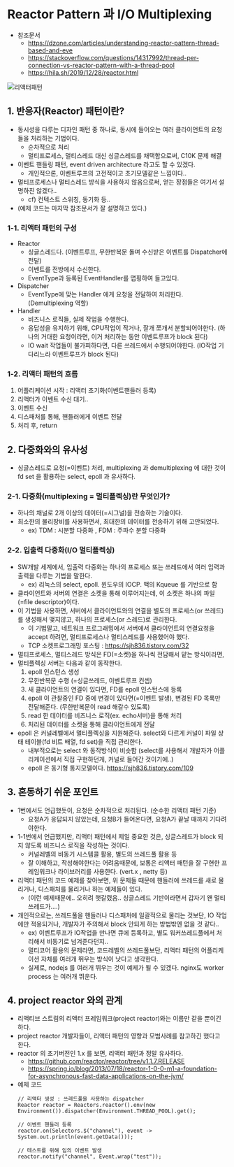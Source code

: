 # Reactor Pattern 과 I/O Multiplexing

* 참조문서
    * https://dzone.com/articles/understanding-reactor-pattern-thread-based-and-eve
    * https://stackoverflow.com/questions/14317992/thread-per-connection-vs-reactor-pattern-with-a-thread-pool
    * https://hila.sh/2019/12/28/reactor.html

![리액터패턴](https://img1.daumcdn.net/thumb/R1280x0/?scode=mtistory2&fname=https%3A%2F%2Fblog.kakaocdn.net%2Fdn%2FdhZZuh%2FbtqTNzVxPMD%2FfWPkFiHy8gra8rFTlJBOg1%2Fimg.png)

## 1. 반응자(Reactor) 패턴이란?
* 동시성을 다루는 디자인 패턴 중 하나로, 동시에 들어오는 여러 클라이언트의 요청들을 처리하는 기법이다.
    * 순차적으로 처리
    * 멀티프로세스, 멀티스레드 대신 싱글스레드를 채택함으로써, C10K 문제 해결
* 이벤트 핸들링 패턴, event driven architecture 라고도 할 수 있겠다.
    * 개인적으론, 이벤트루프의 고전적이고 초기모델같은 느낌이다..
* 멀티프로세스나 멀티스레드 방식을 사용하지 않음으로써, 얻는 장점들은 여기서 설명하진 않겠다..
    * cf) 컨텍스트 스위칭, 동기화 등..
* (예제 코드는 마지막 참조문서가 잘 설명하고 있다.)

### 1-1. 리액터 패턴의 구성
* Reactor
    * 싱글스레드다. (이벤트루프, 무한반복문 돌며 수신받은 이벤트를 Dispatcher에 전달)
    * 이벤트를 전방에서 수신한다.
    * EventType과 등록된 EventHandler를 맵핑하여 들고있다.
* Dispatcher
    * EventType에 맞는 Handler 에게 요청을 전달하여 처리한다. (Demultiplexing 역할)
* Handler
    * 비즈니스 로직들, 실제 작업을 수행한다.
    * 응답성을 유지하기 위해, CPU작업이 작거나, 잘개 쪼개서 분할되어야한다. (하나의 거대한 요청이라면, 이거 처리하는 동안 이벤트루프가 block 된다)
    * IO wait 작업들이 불가피하다면, 다른 쓰레드에서 수행되어야한다. (IO작업 기다리느라 이벤트루프가 block 된다)

### 1-2. 리액터 패턴의 흐름
1. 어플리케이션 시작 : 리액터 초기화(이벤트핸들러 등록)
2. 리액터가 이벤트 수신 대기..
3. 이벤트 수신
4. 디스패처를 통해, 핸들러에게 이벤트 전달
5. 처리 후, return

## 2. 다중화와의 유사성
* 싱글스레드로 요청(=이벤트) 처리, multiplexing 과 demultiplexing 에 대한 것이 fd set 을 활용하는 select, epoll 과 유사하다.

### 2-1. 다중화(multiplexing = 멀티플렉싱)란 무엇인가?
* 하나의 채널로 2개 이상의 데이터(=시그널)을 전송하는 기술이다.
* 최소한의 물리장비를 사용하면서, 최대한의 데이터를 전송하기 위해 고안되었다.
    * ex) TDM : 시분할 다중화 , FDM : 주파수 분할 다중화

### 2-2. 입출력 다중화(I/O 멀티플렉싱)
* SW개발 세계에서, 입출력 다중화는 하나의 프로세스 또는 쓰레드에서 여러 입력과 출력을 다루는 기법을 말한다.
    * ex) 리눅스의 select, epoll. 윈도우의 IOCP. 맥의 Kqueue 를 기반으로 함
* 클라이언트와 서버의 연결은 소켓을 통해 이루어지는데, 이 소켓은 하나의 파일(=file descriptor)이다.
* 이 기법을 사용하면, 서버에서 클라이언트와의 연결을 별도의 프로세스(or 쓰레드)를 생성해서 맺지않고, 하나의 프로세스(or 스레드)로 관리한다.
    * 이 기법말고, 네트워크 프로그래밍에서 서버에서 클라이언트의 연결요청을 accept 하려면, 멀티프로세스나 멀티스레드를 사용했어야 했다.
    * TCP 소켓프로그래밍 포스팅 : https://sjh836.tistory.com/32
* 멀티프로세스, 멀티스레드 방식은 FD(=소켓)을 하나씩 전담해서 맡는 방식이라면,
* 멀티플렉싱 서버는 다음과 같이 동작한다.
    1. epoll 인스턴스 생성
    2. 무한반복문 수행 (=싱글쓰레드, 이벤트루프 컨셉)
    3. 새 클라이언트의 연결이 있다면, FD를 epoll 인스턴스에 등록
    4. epoll 이 관찰중인 FD 중에 변경이 있다면(=이벤트 발생), 변경된 FD 목록만 전달해준다. (무한반복문이 read 해갈수 있도록)
    5. read 한 데이터를 비즈니스 로직(ex. echo서버)을 통해 처리
    6. 처리된 데이터를 소켓을 통해 클라이언트에게 전달
* epoll 은 커널레벨에서 멀티플렉싱을 지원해준다. select와 다르게 커널이 파일 상태 테이블(fd 비트 배열, fd set)을 직접 관리한다.
    * 내부적으로는 select 와 동작방식이 비슷함 (select를 사용해서 개발자가 어플리케이션에서 직접 구현하던게, 커널로 들어간 것이기에..)
    * epoll 은 동기형 통지모델이다. https://sjh836.tistory.com/109

## 3. 혼동하기 쉬운 포인트
* 1번에서도 언급했듯이, 요청은 순차적으로 처리된다. (순수한 리액터 패턴 기준)
    * 요청A가 응답되지 않았는데, 요청B가 들어온다면, 요청A가 끝날 때까지 기다려야한다.
* 1-1번에서 언급했지만, 리액터 패턴에서 제일 중요한 것은, 싱글스레드가 block 되지 않도록 비즈니스 로직을 작성하는 것이다.
    * 커널레벨의 비동기 시스템콜 활용, 별도의 쓰레드풀 활용 등
    * 잘 이해하고, 작성해야한다는 어려움때문에, 보통은 리액터 패턴을 잘 구현한 프레임워크나 라이브러리를 사용한다. (vert.x , netty 등)
* 리액터 패턴의 코드 예제를 찾아보면, 위 문제들 때문에 핸들러에 쓰레드를 새로 물리거나, 디스패처를 물리거나 하는 예제들이 있다.
    * (이런 예제때문에.. 오히려 햇갈렸음.. 싱글스레드 기반이라면서 갑자기 왠 멀티쓰레드가....)
* 개인적으로는, 쓰레드풀을 핸들러나 디스패처에 일괄적으로 물리는 것보단, IO 작업에만 적용되거나, 개발자가 주의해서 block 안되게 하는 방법밖엔 없을 것 같다..
    * ex) 이벤트루프가 IO작업을 만나면 큐에 등록하고, 별도 워커쓰레드풀에서 처리해서 비동기로 넘겨준다던지..
    * 멀티코어 활용의 문제라면, 코드레벨의 쓰레드풀보단, 리액터 패턴의 어플리케이션 자체를 여러개 뛰우는 방식이 낫다고 생각한다.
    * 실제로, nodejs 를 여러개 뛰우는 것이 예제가 될 수 있겠다. nginx도 worker process 는 여러개 뛰운다.

## 4. project reactor 와의 관계
* 리액티브 스트림의 리액터 프레임워크(project reactor)와는 이름만 같을 뿐이긴 하다.
* project reactor 개발자들이, 리액터 패턴의 영향과 모범사례를 참고하긴 했다고 한다.
* reactor 의 초기버전인 1.x 를 보면, 리액터 패턴과 정말 유사하다.
    * https://github.com/reactor/reactor/tree/v1.1.7.RELEASE
    * https://spring.io/blog/2013/07/18/reactor-1-0-0-m1-a-foundation-for-asynchronous-fast-data-applications-on-the-jvm/
* 예제 코드
    ```
    // 리액터 생성 : 쓰레드풀을 사용하는 dispatcher
    Reactor reactor = Reactors.reactor().env(new Environment()).dispatcher(Environment.THREAD_POOL).get();

    // 이벤트 핸들러 등록
    reactor.on(Selectors.$("channel"), event -> System.out.println(event.getData()));

    // 테스트를 위해 임의 이벤트 발생
    reactor.notify("channel", Event.wrap("test"));
    ```